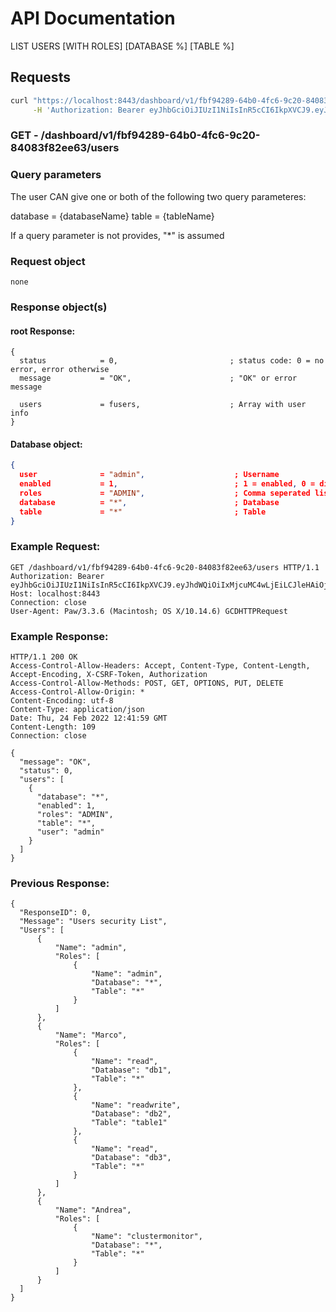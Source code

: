 # API Documentation

LIST USERS [WITH ROLES] [DATABASE %] [TABLE %]

## Requests

```sh
curl "https://localhost:8443/dashboard/v1/fbf94289-64b0-4fc6-9c20-84083f82ee63/users" \
     -H 'Authorization: Bearer eyJhbGciOiJIUzI1NiIsInR5cCI6IkpXVCJ9.eyJhdWQiOiIxMjcuMC4wLjEiLCJleHAiOjE2NDU1NzY5NDUsImp0aSI6IjAiLCJpYXQiOjE2NDU1NDY5NDUsImlzcyI6IlNRTGl0ZSBDbG91ZCBXZWIgU2VydmVyIiwibmJmIjoxNjQ1NTQ2OTQ1LCJzdWIiOiJzcWxpdGVjbG91ZC5pbyJ9.Ru7lvh1tx72CWfsoL2-ZM2b1sB6bB59V6oSlN-gEs2E'

```

### **GET** - /dashboard/v1/fbf94289-64b0-4fc6-9c20-84083f82ee63/users

### Query parameters

The user CAN give one or both of the following two query parameteres:

database = {databaseName}
table    = {tableName}

If a query parameter is not provides, "*" is assumed

### Request object

```code
none
```

### Response object(s)

#### root Response:

```code
{
  status            = 0,                         ; status code: 0 = no error, error otherwise
  message           = "OK",                      ; "OK" or error message

  users             = fusers,                    ; Array with user info
}
```

#### Database object:

```json
{
  user              = "admin",                    ; Username
  enabled           = 1,                          ; 1 = enabled, 0 = disabled
  roles             = "ADMIN",                    ; Comma seperated list of roles
  database          = "*",                        ; Database
  table             = "*"                         ; Table
}
```

### Example Request:

```
GET /dashboard/v1/fbf94289-64b0-4fc6-9c20-84083f82ee63/users HTTP/1.1
Authorization: Bearer eyJhbGciOiJIUzI1NiIsInR5cCI6IkpXVCJ9.eyJhdWQiOiIxMjcuMC4wLjEiLCJleHAiOjE2NDU3Mjk5NzAsImp0aSI6IjAiLCJpYXQiOjE2NDU2OTk5NzAsImlzcyI6IlNRTGl0ZSBDbG91ZCBXZWIgU2VydmVyIiwibmJmIjoxNjQ1Njk5OTcwLCJzdWIiOiJzcWxpdGVjbG91ZC5pbyJ9.8izk50ZCk4kQ7Mpf99tj3DuSOuJhPS2cFpAuhlvoGQw
Host: localhost:8443
Connection: close
User-Agent: Paw/3.3.6 (Macintosh; OS X/10.14.6) GCDHTTPRequest
```

### Example Response:

```
HTTP/1.1 200 OK
Access-Control-Allow-Headers: Accept, Content-Type, Content-Length, Accept-Encoding, X-CSRF-Token, Authorization
Access-Control-Allow-Methods: POST, GET, OPTIONS, PUT, DELETE
Access-Control-Allow-Origin: *
Content-Encoding: utf-8
Content-Type: application/json
Date: Thu, 24 Feb 2022 12:41:59 GMT
Content-Length: 109
Connection: close

{
  "message": "OK",
  "status": 0,
  "users": [
    {
      "database": "*",
      "enabled": 1,
      "roles": "ADMIN",
      "table": "*",
      "user": "admin"
    }
  ]
}
```

### Previous Response:

```
{
  "ResponseID": 0,
  "Message": "Users security List",
  "Users": [
      {
          "Name": "admin",
          "Roles": [
              {
                  "Name": "admin",
                  "Database": "*",
                  "Table": "*"
              }
          ]
      },
      {
          "Name": "Marco",
          "Roles": [
              {
                  "Name": "read",
                  "Database": "db1",
                  "Table": "*"
              },
              {
                  "Name": "readwrite",
                  "Database": "db2",
                  "Table": "table1"
              },
              {
                  "Name": "read",
                  "Database": "db3",
                  "Table": "*"
              }
          ]
      },
      {
          "Name": "Andrea",
          "Roles": [
              {
                  "Name": "clustermonitor",
                  "Database": "*",
                  "Table": "*"
              }
          ]
      }
  ]
}
```